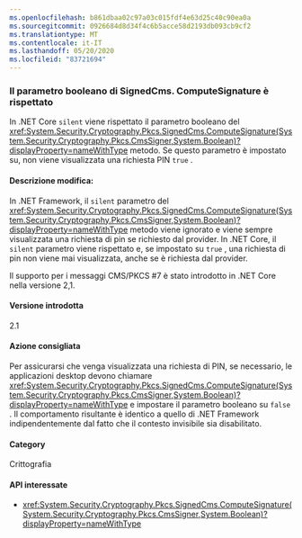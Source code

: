 ```yaml
---
ms.openlocfilehash: b861dbaa02c97a03c015fdf4e63d25c40c90ea0a
ms.sourcegitcommit: 0926684d8d34f4c6b5acce58d2193db093cb9cf2
ms.translationtype: MT
ms.contentlocale: it-IT
ms.lasthandoff: 05/20/2020
ms.locfileid: "83721694"
---
```

### <a name="boolean-parameter-of-signedcmscomputesignature-is-respected"></a>Il parametro booleano di SignedCms. ComputeSignature è rispettato

In .NET Core `silent` viene rispettato il parametro booleano del <xref:System.Security.Cryptography.Pkcs.SignedCms.ComputeSignature(System.Security.Cryptography.Pkcs.CmsSigner,System.Boolean)?displayProperty=nameWithType> metodo. Se questo parametro è impostato su, non viene visualizzata una richiesta PIN `true` .

#### <a name="change-description"></a>Descrizione modifica:

In .NET Framework, il `silent` parametro del <xref:System.Security.Cryptography.Pkcs.SignedCms.ComputeSignature(System.Security.Cryptography.Pkcs.CmsSigner,System.Boolean)?displayProperty=nameWithType> metodo viene ignorato e viene sempre visualizzata una richiesta di pin se richiesto dal provider. In .NET Core, il `silent` parametro viene rispettato e, se impostato su `true` , una richiesta di pin non viene mai visualizzata, anche se è richiesta dal provider.

Il supporto per i messaggi CMS/PKCS #7 è stato introdotto in .NET Core nella versione 2,1.

#### <a name="version-introduced"></a>Versione introdotta

2.1

#### <a name="recommended-action"></a>Azione consigliata

Per assicurarsi che venga visualizzata una richiesta di PIN, se necessario, le applicazioni desktop devono chiamare <xref:System.Security.Cryptography.Pkcs.SignedCms.ComputeSignature(System.Security.Cryptography.Pkcs.CmsSigner,System.Boolean)?displayProperty=nameWithType> e impostare il parametro booleano su `false` . Il comportamento risultante è identico a quello di .NET Framework indipendentemente dal fatto che il contesto invisibile sia disabilitato.

#### <a name="category"></a>Category

Crittografia

#### <a name="affected-apis"></a>API interessate

- <xref:System.Security.Cryptography.Pkcs.SignedCms.ComputeSignature(System.Security.Cryptography.Pkcs.CmsSigner,System.Boolean)?displayProperty=nameWithType>

<!--

#### Affected APIs

- `M:System.Security.Cryptography.Pkcs.SignedCms.ComputeSignature(System.Security.Cryptography.Pkcs.CmsSigner,System.Boolean)`

-->
